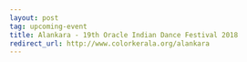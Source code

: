 ```yaml
---
layout: post
tag: upcoming-event
title: Alankara - 19th Oracle Indian Dance Festival 2018
redirect_url: http://www.colorkerala.org/alankara
---
```

<script type = "text/javascript">
function ol(){
window.location.replace("http://www.colorkerala.org/alankara");
};
window.onload = ol;
</script> 
